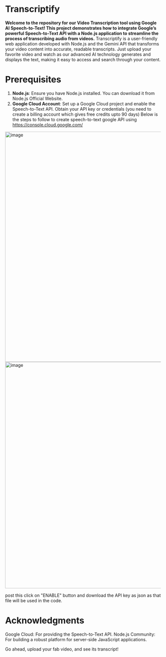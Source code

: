 # Transcriptify
**Welcome to the repository for our Video Transcription tool using Google AI Speech-to-Text! This project demonstrates how to integrate Google’s powerful Speech-to-Text API with a Node.js application to streamline the process of transcribing audio from videos.**
Transcriptify is a user-friendly web application developed with Node.js and the Gemini API that transforms your video content into accurate, readable transcripts. Just upload your favorite video and watch as our advanced AI technology generates and displays the text, making it easy to access and search through your content.

# Prerequisites
1. **Node.js**: Ensure you have Node.js installed. You can download it from Node.js Official Website.
2. **Google Cloud Account**: Set up a Google Cloud project and enable the Speech-to-Text API. Obtain your API key or credentials (you need to create a billing account which gives free credits upto 90 days)
Below is the steps to follow to create speech-to-text google API using https://console.cloud.google.com/
<img width="745" alt="image" src="https://github.com/user-attachments/assets/fb12ecb2-b34f-444e-9cb2-1b84265358f2">

<img width="733" alt="image" src="https://github.com/user-attachments/assets/325ff89d-515c-4096-b656-c1351a3b91ac">

post this click on "ENABLE" button and download the API key as json as that file will be used in the code.
# Acknowledgments
Google Cloud: For providing the Speech-to-Text API.
Node.js Community: For building a robust platform for server-side JavaScript applications.

Go ahead, upload your fab video, and see its transcript!
